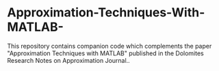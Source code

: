 # Approximation-Techniques-With-MATLAB-
This repository contains companion code which complements the paper "Approximation Techniques with MATLAB" published in the Dolomites Research Notes on Approximation Journal..
